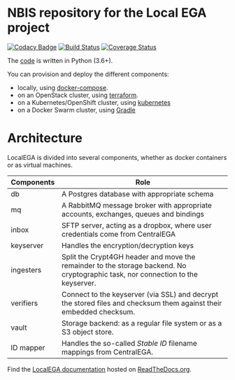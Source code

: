 # NBIS repository for the Local EGA project

[![Codacy Badge](https://api.codacy.com/project/badge/Grade/3dd83b28ec2041889bfb13641da76c5b)](https://www.codacy.com/app/NBIS/LocalEGA?utm_source=github.com&amp;utm_medium=referral&amp;utm_content=NBISweden/LocalEGA&amp;utm_campaign=Badge_Grade)
[![Build Status](https://travis-ci.org/NBISweden/LocalEGA.svg?branch=dev)](https://travis-ci.org/NBISweden/LocalEGA)
[![Coverage Status](https://coveralls.io/repos/github/NBISweden/LocalEGA/badge.svg?branch=dev)](https://coveralls.io/github/NBISweden/LocalEGA?branch=dev)

The [code](lega) is written in Python (3.6+).

You can provision and deploy the different components:

* locally, using [docker-compose](docker).
* on an OpenStack cluster, using [terraform](https://github.com/NBISweden/LocalEGA-deploy-terraform).
* on a Kubernetes/OpenShift cluster, using [kubernetes](https://github.com/NBISweden/LocalEGA-deploy-k8s)
* on a Docker Swarm cluster, using [Gradle](https://github.com/NBISweden/LocalEGA-deploy-swarm)

# Architecture

LocalEGA is divided into several components, whether as docker
containers or as virtual machines.

| Components  | Role |
|-------------|------|
| db          | A Postgres database with appropriate schema |
| mq          | A RabbitMQ message broker with appropriate accounts, exchanges, queues and bindings |
| inbox       | SFTP server, acting as a dropbox, where user credentials come from CentralEGA |
| keyserver   | Handles the encryption/decryption keys |
| ingesters   | Split the Crypt4GH header and move the remainder to the storage backend. No cryptographic task, nor connection to the keyserver. |
| verifiers   | Connect to the keyserver (via SSL) and decrypt the stored files and checksum them against their embedded checksum. |
| vault       | Storage backend: as a regular file system or as a S3 object store. |
| ID mapper   | Handles the so-called _Stable ID_ filename mappings from CentralEGA. |

Find the [LocalEGA documentation](http://localega.readthedocs.io) hosted on [ReadTheDocs.org](https://readthedocs.org/).

